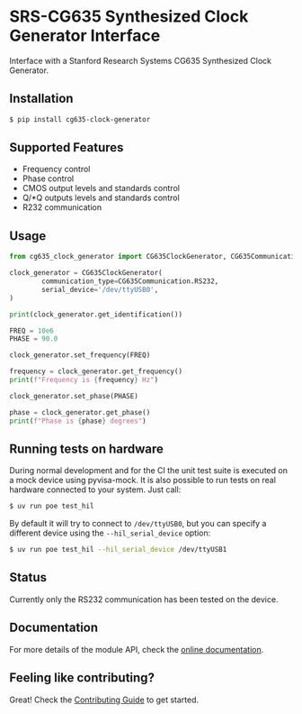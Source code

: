 # SRS-CG635 Synthesized Clock Generator Interface

Interface with a Stanford Research Systems CG635 Synthesized Clock Generator.

## Installation

```bash
$ pip install cg635-clock-generator
```

## Supported Features

- Frequency control
- Phase control
- CMOS output levels and standards control
- Q/*Q outputs levels and standards control
- R232 communication

## Usage

```python
from cg635_clock_generator import CG635ClockGenerator, CG635Communication

clock_generator = CG635ClockGenerator(
        communication_type=CG635Communication.RS232,
        serial_device='/dev/ttyUSB0',
)

print(clock_generator.get_identification())

FREQ = 10e6
PHASE = 90.0

clock_generator.set_frequency(FREQ)

frequency = clock_generator.get_frequency()
print(f"Frequency is {frequency} Hz")

clock_generator.set_phase(PHASE)

phase = clock_generator.get_phase()
print(f"Phase is {phase} degrees")

```

## Running tests on hardware

During normal development and for the CI the unit test suite is executed on a mock
device using pyvisa-mock. It is also possible to run tests on real hardware connected
to your system. Just call:

```bash
$ uv run poe test_hil
```

By default it will try to connect to `/dev/ttyUSB0`, but you can specify a different
device using the `--hil_serial_device` option:

```bash
$ uv run poe test_hil --hil_serial_device /dev/ttyUSB1
```

## Status

Currently only the RS232 communication has been tested on the device.

## Documentation

For more details of the module API, check the
[online documentation](http://cg635-clock-generator-leandro-lanzieri-c9d5fa14e6af42e02aa27f45.pages.desy.de/).

## Feeling like contributing?

Great! Check the [Contributing Guide](CONTRIBUTING.md) to get started.
